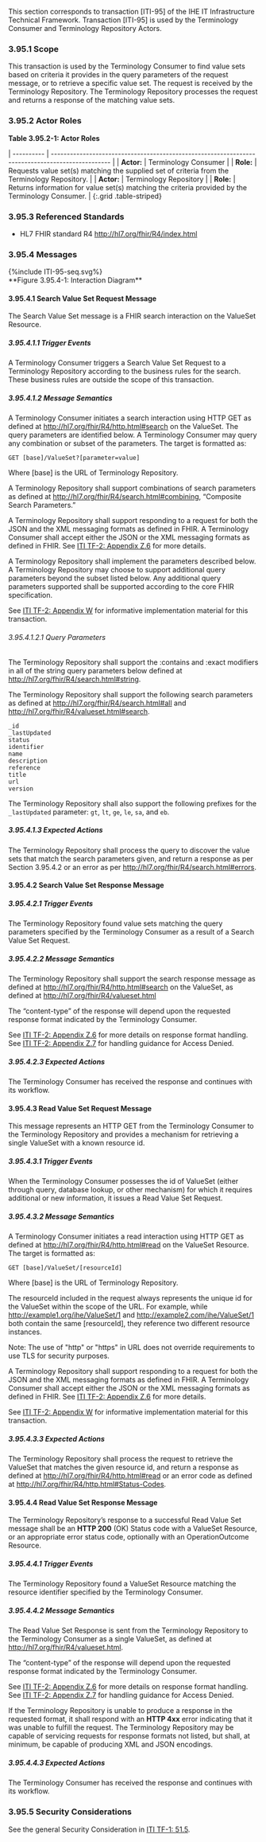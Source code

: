This section corresponds to transaction \[ITI-95\] of the IHE IT
Infrastructure Technical Framework. Transaction \[ITI-95\] is used by
the Terminology Consumer and Terminology Repository Actors.

### 3.95.1 Scope

This transaction is used by the Terminology Consumer to find value sets
based on criteria it provides in the query parameters of the request
message, or to retrieve a specific value set. The request is received by
the Terminology Repository. The Terminology Repository processes the
request and returns a response of the matching value sets.

### 3.95.2 Actor Roles

**Table 3.95.2-1: Actor Roles**

| ---------- | ------------------------------------------------------------------------------------------------ |
| **Actor:** | Terminology Consumer                                                                             |
| **Role:**  | Requests value set(s) matching the supplied set of criteria from the Terminology Repository.     |
| **Actor:** | Terminology Repository                                                                           |
| **Role:**  | Returns information for value set(s) matching the criteria provided by the Terminology Consumer. |
{:.grid .table-striped}

### 3.95.3 Referenced Standards

- HL7 FHIR standard R4 <http://hl7.org/fhir/R4/index.html>

### 3.95.4 Messages

<div>
{%include ITI-95-seq.svg%}
</div>
<div style="clear: left;"></div>
**Figure 3.95.4-1: Interaction Diagram**

#### 3.95.4.1 Search Value Set Request Message

The Search Value Set message is a FHIR search interaction on the
ValueSet Resource.

##### 3.95.4.1.1 Trigger Events

A Terminology Consumer triggers a Search Value Set Request to a
Terminology Repository according to the business rules for the search.
These business rules are outside the scope of this transaction.

##### 3.95.4.1.2 Message Semantics

A Terminology Consumer initiates a search interaction using HTTP GET as
defined at <http://hl7.org/fhir/R4/http.html#search> on the ValueSet.
The query parameters are identified below. A Terminology Consumer may
query any combination or subset of the parameters. The target is
formatted as:

```
GET [base]/ValueSet?[parameter=value]
```
Where \[base\] is the URL of Terminology Repository.

A Terminology Repository shall support combinations of search parameters
as defined at <http://hl7.org/fhir/R4/search.html#combining>, “Composite
Search Parameters.”

A Terminology Repository shall support responding to a request for both
the JSON and the XML messaging formats as defined in FHIR. A Terminology
Consumer shall accept either the JSON or the XML messaging formats as
defined in FHIR. See [ITI TF-2: Appendix Z.6](https://profiles.ihe.net/ITI/TF/Volume2/ch-Z.html#z.6-populating-the-expected-response-format) for more details.

A Terminology Repository shall implement the parameters described below.
A Terminology Repository may choose to support additional query
parameters beyond the subset listed below. Any additional query
parameters supported shall be supported according to the core FHIR
specification.

See [ITI TF-2: Appendix W](https://profiles.ihe.net/ITI/TF/Volume2/ch-W.html) for informative implementation material for
this transaction.

###### 3.95.4.1.2.1 Query Parameters

The Terminology Repository shall support the :contains and :exact
modifiers in all of the string query parameters below defined at
<http://hl7.org/fhir/R4/search.html#string>.

The Terminology Repository shall support the following search parameters
as defined at <http://hl7.org/fhir/R4/search.html#all> and
<http://hl7.org/fhir/R4/valueset.html#search>.

```
_id
_lastUpdated
status
identifier
name
description
reference
title
url
version
```

The Terminology Repository shall also support the following prefixes for
the `_lastUpdated` parameter: `gt`, `lt`, `ge`, `le`, `sa`, and `eb`.

##### 3.95.4.1.3 Expected Actions

The Terminology Repository shall process the query to discover the value
sets that match the search parameters given, and return a response as
per Section 3.95.4.2 or an error as per
<http://hl7.org/fhir/R4/search.html#errors>.

#### 3.95.4.2 Search Value Set Response Message

##### 3.95.4.2.1 Trigger Events

The Terminology Repository found value sets matching the query
parameters specified by the Terminology Consumer as a result of a Search
Value Set Request.

##### 3.95.4.2.2 Message Semantics

The Terminology Repository shall support the search response message as
defined at <http://hl7.org/fhir/R4/http.html#search> on the ValueSet, as
defined at <http://hl7.org/fhir/R4/valueset.html>

The “content-type” of the response will depend upon the requested
response format indicated by the Terminology Consumer.

See [ITI TF-2: Appendix Z.6](https://profiles.ihe.net/ITI/TF/Volume2/ch-Z.html#z.6-populating-the-expected-response-format) for more details on response format
handling. See [ITI TF-2: Appendix Z.7](https://profiles.ihe.net/ITI/TF/Volume2/ch-Z.html#z.7-guidance-on-access-denied-results) for handling guidance for Access
Denied.

##### 3.95.4.2.3 Expected Actions

The Terminology Consumer has received the response and continues with
its workflow.

#### 3.95.4.3 Read Value Set Request Message

This message represents an HTTP GET from the Terminology Consumer to the
Terminology Repository and provides a mechanism for retrieving a single
ValueSet with a known resource id.

##### 3.95.4.3.1 Trigger Events

When the Terminology Consumer possesses the id of ValueSet (either
through query, database lookup, or other mechanism) for which it
requires additional or new information, it issues a Read Value Set
Request.

##### 3.95.4.3.2 Message Semantics

A Terminology Consumer initiates a read interaction using HTTP GET as
defined at <http://hl7.org/fhir/R4/http.html#read> on the ValueSet
Resource. The target is formatted as:

```
GET [base]/ValueSet/[resourceId]
```

Where \[base\] is the URL of Terminology Repository.

The resourceId included in the request always represents the unique id
for the ValueSet within the scope of the URL. For example, while
http://example1.org/ihe/ValueSet/1 and
http://example2.com/ihe/ValueSet/1 both contain the same \[resourceId\],
they reference two different resource instances.

Note: The use of "http" or "https" in URL does not override requirements
to use TLS for security purposes.

A Terminology Repository shall support responding to a request for both
the JSON and the XML messaging formats as defined in FHIR. A Terminology
Consumer shall accept either the JSON or the XML messaging formats as
defined in FHIR. See [ITI TF-2: Appendix Z.6](https://profiles.ihe.net/ITI/TF/Volume2/ch-Z.html#z.6-populating-the-expected-response-format) for more details.

See [ITI TF-2: Appendix W](https://profiles.ihe.net/ITI/TF/Volume2/ch-W.html) for informative implementation material for
this transaction.

##### 3.95.4.3.3 Expected Actions

The Terminology Repository shall process the request to retrieve the
ValueSet that matches the given resource id, and return a response as
defined at <http://hl7.org/fhir/R4/http.html#read> or an error code as
defined at <http://hl7.org/fhir/R4/http.html#Status-Codes>.

#### 3.95.4.4 Read Value Set Response Message

The Terminology Repository’s response to a successful Read Value Set
message shall be an **HTTP 200** (OK) Status code with a ValueSet
Resource, or an appropriate error status code, optionally with an
OperationOutcome Resource.

##### 3.95.4.4.1 Trigger Events

The Terminology Repository found a ValueSet Resource matching the
resource identifier specified by the Terminology Consumer.

##### 3.95.4.4.2 Message Semantics

The Read Value Set Response is sent from the Terminology Repository to
the Terminology Consumer as a single ValueSet, as defined at
<http://hl7.org/fhir/R4/valueset.html>.

The “content-type” of the response will depend upon the requested
response format indicated by the Terminology Consumer.

See [ITI TF-2: Appendix Z.6](https://profiles.ihe.net/ITI/TF/Volume2/ch-Z.html#z.6-populating-the-expected-response-format) for more details on response format
handling. See [ITI TF-2: Appendix Z.7](https://profiles.ihe.net/ITI/TF/Volume2/ch-Z.html#z.7-guidance-on-access-denied-results) for handling guidance for Access
Denied.

If the Terminology Repository is unable to produce a response in the
requested format, it shall respond with an **HTTP 4xx** error indicating
that it was unable to fulfill the request. The Terminology Repository
may be capable of servicing requests for response formats not listed,
but shall, at minimum, be capable of producing XML and JSON encodings.

##### 3.95.4.4.3 Expected Actions

The Terminology Consumer has received the response and continues with
its workflow.

### 3.95.5 Security Considerations

See the general Security Consideration in [ITI TF-1: 51.5](volume-1.html#1515-svcm-security-considerations).